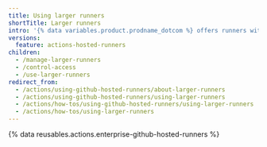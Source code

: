 ```yaml
---
title: Using larger runners
shortTitle: Larger runners
intro: '{% data variables.product.prodname_dotcom %} offers runners with more RAM, CPU, and disk space.'
versions:
  feature: actions-hosted-runners
children:
  - /manage-larger-runners
  - /control-access
  - /use-larger-runners
redirect_from:
  - /actions/using-github-hosted-runners/about-larger-runners
  - /actions/using-github-hosted-runners/using-larger-runners
  - /actions/how-tos/using-github-hosted-runners/using-larger-runners
  - /actions/how-tos/using-larger-runners
---
```


{% data reusables.actions.enterprise-github-hosted-runners %}
